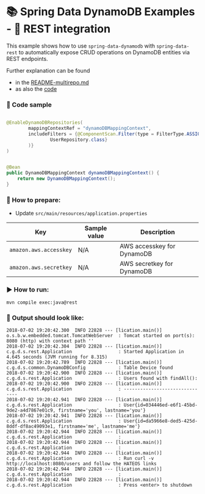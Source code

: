 # 📚 Spring Data DynamoDB Examples - 📘 REST integration

This example shows how to use `spring-data-dynamodb` with `spring-data-rest` to automatically expose CRUD operations on DynamoDB entities via REST endpoints.

Further explanation can be found 
* in the [README-multirepo.md](README-rest.md)
* as also the [code](src/main/java/com/github/derjust/spring_data_dynamodb_examples/rest)

### 📜 Code sample


```java

@EnableDynamoDBRepositories(
		mappingContextRef = "dynamoDBMappingContext",
		includeFilters = {@ComponentScan.Filter(type = FilterType.ASSIGNABLE_TYPE, classes = {
				UserRepository.class}
		)}
)


@Bean
public DynamoDBMappingContext dynamoDBMappingContext() {
    return new DynamoDBMappingContext();
}

```


### 📝 How to prepare:
* Update `src/main/resources/application.properties`

| Key                          | Sample value                           | Description                                       |
|------------------------------|----------------------------------------|---------------------------------------------------|
| `amazon.aws.accesskey`       | N/A                                    | AWS accesskey for DynamoDB                        |
| `amazon.aws.secretkey`       | N/A                                    | AWS secretkey for DynamoDB                        |

### ▶️ How to run: 
```
mvn compile exec:java@rest
```

### 📃 Output should look like:
```
2018-07-02 19:20:42.300  INFO 22828 --- [lication.main()] o.s.b.w.embedded.tomcat.TomcatWebServer  : Tomcat started on port(s): 8080 (http) with context path ''
2018-07-02 19:20:42.304  INFO 22828 --- [lication.main()] c.g.d.s.rest.Application                 : Started Application in 4.645 seconds (JVM running for 8.315)
2018-07-02 19:20:42.789  INFO 22828 --- [lication.main()] c.g.d.s.common.DynamoDBConfig            : Table Device found
2018-07-02 19:20:42.900  INFO 22828 --- [lication.main()] c.g.d.s.rest.Application                 : Users found with findAll():
2018-07-02 19:20:42.900  INFO 22828 --- [lication.main()] c.g.d.s.rest.Application                 : -------------------------------
2018-07-02 19:20:42.941  INFO 22828 --- [lication.main()] c.g.d.s.rest.Application                 : User{id=034446ed-e6f1-45bd-9de2-a4d7867e01c9, firstname='you', lastname='you'}
2018-07-02 19:20:42.941  INFO 22828 --- [lication.main()] c.g.d.s.rest.Application                 : User{id=da5966e8-ded5-425d-8ddf-df8ac49093e1, firstname='me', lastname='me'}
2018-07-02 19:20:42.944  INFO 22828 --- [lication.main()] c.g.d.s.rest.Application                 : 
2018-07-02 19:20:42.944  INFO 22828 --- [lication.main()] c.g.d.s.rest.Application                 : 
2018-07-02 19:20:42.944  INFO 22828 --- [lication.main()] c.g.d.s.rest.Application                 : Run curl -v http://localhost:8080/users and follow the HATEOS links
2018-07-02 19:20:42.944  INFO 22828 --- [lication.main()] c.g.d.s.rest.Application                 : 
2018-07-02 19:20:42.944  INFO 22828 --- [lication.main()] c.g.d.s.rest.Application                 : Press <enter> to shutdown
```
